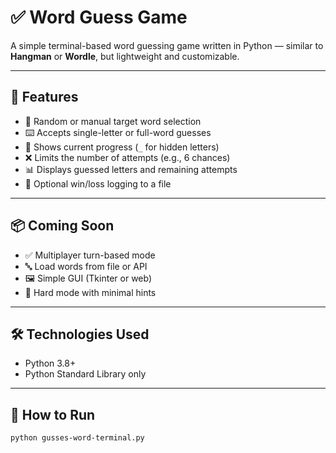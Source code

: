 # ✅ Word Guess Game

A simple terminal-based word guessing game written in Python — similar to **Hangman** or **Wordle**, but lightweight and customizable.

---

## 📌 Features
- 🎯 Random or manual target word selection  
- ⌨️ Accepts single-letter or full-word guesses  
- 🔁 Shows current progress (`_` for hidden letters)  
- ❌ Limits the number of attempts (e.g., 6 chances)  
- 📊 Displays guessed letters and remaining attempts  
- 🧾 Optional win/loss logging to a file  

---

## 📦 Coming Soon
- ✅ Multiplayer turn-based mode  
- 🔤 Load words from file or API  
- 🖼️ Simple GUI (Tkinter or web)  
- 🧠 Hard mode with minimal hints  

---

## 🛠 Technologies Used
- Python 3.8+  
- Python Standard Library only  

---

## 🚀 How to Run

```bash
python gusses-word-terminal.py
